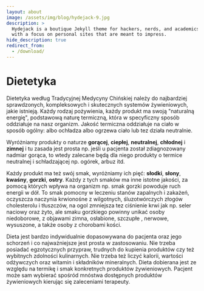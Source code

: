 ```yaml
---
layout: about
image: /assets/img/blog/hydejack-9.jpg
description: >
  Hydejack is a boutique Jekyll theme for hackers, nerds, and academics,
  with a focus on personal sites that are meant to impress.
hide_description: true
redirect_from:
  - /download/
---
```


# Dietetyka 

Dietetyka według Tradycyjnej Medycyny Chińskiej należy do najbardziej sprawdzonych, kompleksowych i skutecznych systemów żywieniowych, jakie istnieją. Każdy rodzaj pożywienia, każdy produkt ma swoją "naturalną energię", podstawową naturę termiczną, która w specyficzny sposób oddziałuje na nasz organizm. Jakość termiczna oddziałuje na ciało w sposób ogólny: albo ochładza albo ogrzewa ciało lub tez działa neutralnie.  

Wyróżniamy produkty o naturze **gorącej**, **ciepłej**, **neutralnej**, **chłodnej** i **zimnej** i tu zasada jest prosta np. jeśli u pacjenta został zdiagnozowany nadmiar gorąca, to wtedy zalecane będą dla niego produkty o termice neutralnej i schładzającej np. ogórek, arbuz itd.  

Każdy produkt ma też swój smak, wyróżniamy ich pięć: **słodki**, **słony**, **kwaśny**, **gorzki**, **ostry**. Każdy z tych smaków ma inne istotne jakości, za pomocą których wpływa na organizm np. smak gorzki powoduje ruch energii w dół. To smak pomocny w leczeniu stanów zapalnych i zakażeń, oczyszcza naczynia krwionośne z wilgotnych, śluzotwórczych złogów cholesterolu i tłuszczów, na ogol zmniejsza tez ciśnienie krwi jak np. seler naciowy oraz żyto, ale smaku gorzkiego powinny unikać osoby niedoborowe, z objawami zimna, osłabione, szczupłe , nerwowe, wysuszone, a także osoby z chorobami kości. 

Dieta jest bardzo indywidualnie dopasowywana do pacjenta oraz jego schorzeń i co najważniejsze jest prosta w zastosowaniu. Nie trzeba posiadać egzotycznych przypraw, trudnych do kupienia produktów czy też wybitnych zdolności kulinarnych. Nie trzeba też liczyć kalorii, wartości odżywczych oraz witamin i składników mineralnych. Dieta dobierana jest ze względu na termikę i smak konkretnych produktów żywieniowych. Pacjent może sam wybierać spośród mnóstwa dostępnych produktów żywieniowych kierując się zaleceniami terapeuty. 
